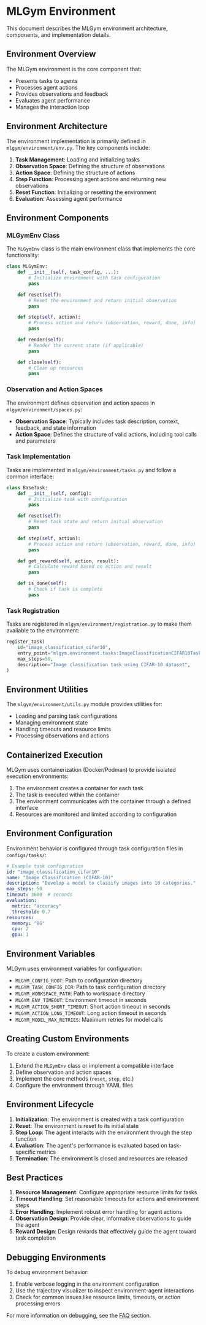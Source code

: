 # MLGym Environment

This document describes the MLGym environment architecture, components, and implementation details.

## Environment Overview

The MLGym environment is the core component that:
- Presents tasks to agents
- Processes agent actions
- Provides observations and feedback
- Evaluates agent performance
- Manages the interaction loop

## Environment Architecture

The environment implementation is primarily defined in `mlgym/environment/env.py`. The key components include:

1. **Task Management**: Loading and initializing tasks
2. **Observation Space**: Defining the structure of observations
3. **Action Space**: Defining the structure of actions
4. **Step Function**: Processing agent actions and returning new observations
5. **Reset Function**: Initializing or resetting the environment
6. **Evaluation**: Assessing agent performance

## Environment Components

### MLGymEnv Class

The `MLGymEnv` class is the main environment class that implements the core functionality:

```python
class MLGymEnv:
    def __init__(self, task_config, ...):
        # Initialize environment with task configuration
        pass

    def reset(self):
        # Reset the environment and return initial observation
        pass

    def step(self, action):
        # Process action and return (observation, reward, done, info)
        pass

    def render(self):
        # Render the current state (if applicable)
        pass

    def close(self):
        # Clean up resources
        pass
```

### Observation and Action Spaces

The environment defines observation and action spaces in `mlgym/environment/spaces.py`:

- **Observation Space**: Typically includes task description, context, feedback, and state information
- **Action Space**: Defines the structure of valid actions, including tool calls and parameters

### Task Implementation

Tasks are implemented in `mlgym/environment/tasks.py` and follow a common interface:

```python
class BaseTask:
    def __init__(self, config):
        # Initialize task with configuration
        pass

    def reset(self):
        # Reset task state and return initial observation
        pass

    def step(self, action):
        # Process action and return (observation, reward, done, info)
        pass

    def get_reward(self, action, result):
        # Calculate reward based on action and result
        pass

    def is_done(self):
        # Check if task is complete
        pass
```

### Task Registration

Tasks are registered in `mlgym/environment/registration.py` to make them available to the environment:

```python
register_task(
    id="image_classification_cifar10",
    entry_point="mlgym.environment.tasks:ImageClassificationCIFAR10Task",
    max_steps=50,
    description="Image classification task using CIFAR-10 dataset",
)
```

## Environment Utilities

The `mlgym/environment/utils.py` module provides utilities for:

- Loading and parsing task configurations
- Managing environment state
- Handling timeouts and resource limits
- Processing observations and actions

## Containerized Execution

MLGym uses containerization (Docker/Podman) to provide isolated execution environments:

1. The environment creates a container for each task
2. The task is executed within the container
3. The environment communicates with the container through a defined interface
4. Resources are monitored and limited according to configuration

## Environment Configuration

Environment behavior is configured through task configuration files in `configs/tasks/`:

```yaml
# Example task configuration
id: "image_classification_cifar10"
name: "Image Classification (CIFAR-10)"
description: "Develop a model to classify images into 10 categories."
max_steps: 50
timeout: 3600  # seconds
evaluation:
  metric: "accuracy"
  threshold: 0.7
resources:
  memory: "8G"
  cpu: 2
  gpu: 1
```

## Environment Variables

MLGym uses environment variables for configuration:

- `MLGYM_CONFIG_ROOT`: Path to configuration directory
- `MLGYM_TASK_CONFIG_DIR`: Path to task configuration directory
- `MLGYM_WORKSPACE_PATH`: Path to workspace directory
- `MLGYM_ENV_TIMEOUT`: Environment timeout in seconds
- `MLGYM_ACTION_SHORT_TIMEOUT`: Short action timeout in seconds
- `MLGYM_ACTION_LONG_TIMEOUT`: Long action timeout in seconds
- `MLGYM_MODEL_MAX_RETRIES`: Maximum retries for model calls

## Creating Custom Environments

To create a custom environment:

1. Extend the `MLGymEnv` class or implement a compatible interface
2. Define observation and action spaces
3. Implement the core methods (`reset`, `step`, etc.)
4. Configure the environment through YAML files

## Environment Lifecycle

1. **Initialization**: The environment is created with a task configuration
2. **Reset**: The environment is reset to its initial state
3. **Step Loop**: The agent interacts with the environment through the step function
4. **Evaluation**: The agent's performance is evaluated based on task-specific metrics
5. **Termination**: The environment is closed and resources are released

## Best Practices

1. **Resource Management**: Configure appropriate resource limits for tasks
2. **Timeout Handling**: Set reasonable timeouts for actions and environment steps
3. **Error Handling**: Implement robust error handling for agent actions
4. **Observation Design**: Provide clear, informative observations to guide the agent
5. **Reward Design**: Design rewards that effectively guide the agent toward task completion

## Debugging Environments

To debug environment behavior:

1. Enable verbose logging in the environment configuration
2. Use the trajectory visualizer to inspect environment-agent interactions
3. Check for common issues like resource limits, timeouts, or action processing errors

For more information on debugging, see the [FAQ](./faq.md) section.
